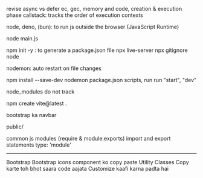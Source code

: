 revise async vs defer
ec, gec, memory and code, creation & execution phase
callstack: tracks the order of execution contexts

node, deno, (bun): to run js outside the browser (JavaScript Runtime)

node main.js

npm init -y : to generate a package.json file
npx live-server
npx gitignore node

nodemon: auto restart on file changes

npm install --save-dev nodemon
package.json scripts, run run "start", "dev"

node_modules do not track

npm create vite@latest .

bootstrap ka navbar

public/

common js modules (require & module.exports)
import and export statements
type: 'module'

---

Bootstrap
Bootstrap icons
component ko copy paste
Utility Classes
Copy karte toh bhot saara code aajata
Customize kaafi karna padta hai
